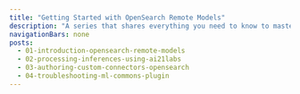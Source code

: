 ```yaml
---
title: "Getting Started with OpenSearch Remote Models"
description: "A series that shares everything you need to know to master the feature remote models from OpenSearch."
navigationBars: none
posts:
  - 01-introduction-opensearch-remote-models
  - 02-processing-inferences-using-ai21labs
  - 03-authoring-custom-connectors-opensearch
  - 04-troubleshooting-ml-commons-plugin
--- 
```

